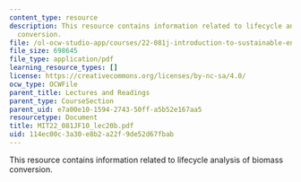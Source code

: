 ```yaml
---
content_type: resource
description: This resource contains information related to lifecycle analysis of biomass
  conversion.
file: /ol-ocw-studio-app/courses/22-081j-introduction-to-sustainable-energy-fall-2010/114ec00c3a30e8b2a22f9de52d67fbab_MIT22_081JF10_lec20b.pdf
file_size: 698645
file_type: application/pdf
learning_resource_types: []
license: https://creativecommons.org/licenses/by-nc-sa/4.0/
ocw_type: OCWFile
parent_title: Lectures and Readings
parent_type: CourseSection
parent_uid: e7a00e10-1594-2743-50ff-a5b52e167aa5
resourcetype: Document
title: MIT22_081JF10_lec20b.pdf
uid: 114ec00c-3a30-e8b2-a22f-9de52d67fbab
---
```

This resource contains information related to lifecycle analysis of biomass conversion.